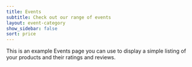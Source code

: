 ```yaml
---
title: Events
subtitle: Check out our range of events
layout: event-category
show_sidebar: false
sort: price
---
```


This is an example Events page you can use to display a simple listing of your products and their ratings and reviews.
